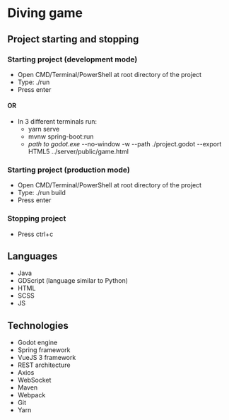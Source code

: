 # Diving game

## Project starting and stopping

### Starting project (development mode)

- Open CMD/Terminal/PowerShell at root directory of the project
- Type: ./run
- Press enter

#### OR
- In 3 different terminals run:
  - yarn serve
  - mvnw spring-boot:run
  - *path to godot.exe* --no-window -w --path ./project.godot --export HTML5 ../server/public/game.html

### Starting project (production mode)

- Open CMD/Terminal/PowerShell at root directory of the project
- Type: ./run build
- Press enter

### Stopping project

- Press ctrl+c

## Languages
- Java
- GDScript (language similar to Python)
- HTML
- SCSS
- JS

## Technologies
- Godot engine
- Spring framework
- VueJS 3 framework
- REST architecture
- Axios
- WebSocket
- Maven
- Webpack
- Git
- Yarn


